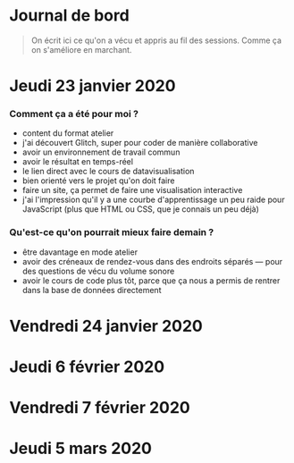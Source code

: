 # Journal de bord

> On écrit ici ce qu'on a vécu et appris au fil des sessions. Comme ça on s'améliore en marchant.

# Jeudi 23 janvier 2020

### Comment ça a été pour moi ?

- content du format atelier
- j'ai découvert Glitch, super pour coder de manière collaborative
- avoir un environnement de travail commun
- avoir le résultat en temps-réel
- le lien direct avec le cours de datavisualisation
- bien orienté vers le projet qu'on doit faire
- faire un site, ça permet de faire une visualisation interactive
- j'ai l'impression qu'il y a une courbe d'apprentissage un peu raide pour JavaScript (plus que HTML ou CSS, que je connais un peu déjà)

### Qu'est-ce qu'on pourrait mieux faire demain ?

- être davantage en mode atelier
- avoir des créneaux de rendez-vous dans des endroits séparés — pour des questions de vécu du volume sonore
- avoir le cours de code plus tôt, parce que ça nous a permis de rentrer dans la base de données directement


# Vendredi 24 janvier 2020

# Jeudi 6 février 2020

# Vendredi 7 février 2020

# Jeudi 5 mars 2020
